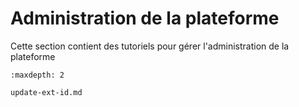 # Administration de la plateforme

Cette section contient des tutoriels pour gérer l'administration de la plateforme

```{toctree}
:maxdepth: 2

update-ext-id.md
```
